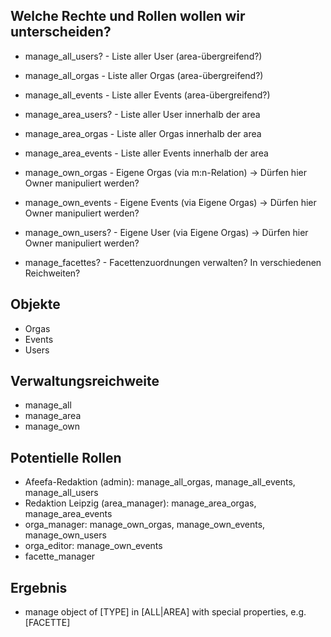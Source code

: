 ## Welche Rechte und Rollen wollen wir unterscheiden?

* manage_all_users? - Liste aller User (area-übergreifend?)
* manage_all_orgas - Liste aller Orgas (area-übergreifend?)
* manage_all_events - Liste aller Events (area-übergreifend?)
* manage_area_users? - Liste aller User innerhalb der area
* manage_area_orgas - Liste aller Orgas innerhalb der area
* manage_area_events - Liste aller Events innerhalb der area
* manage_own_orgas - Eigene Orgas (via m:n-Relation) → Dürfen hier Owner manipuliert werden?
* manage_own_events - Eigene Events (via Eigene Orgas) → Dürfen hier Owner manipuliert werden?
* manage_own_users? - Eigene User (via Eigene Orgas) → Dürfen hier Owner manipuliert werden?

* manage_facettes? - Facettenzuordnungen verwalten? In verschiedenen Reichweiten?

## Objekte

* Orgas
* Events
* Users

## Verwaltungsreichweite

* manage_all
* manage_area
* manage_own

## Potentielle Rollen

* Afeefa-Redaktion (admin): manage_all_orgas, manage_all_events, manage_all_users
* Redaktion Leipzig (area_manager): manage_area_orgas, manage_area_events
* orga_manager: manage_own_orgas, manage_own_events, manage_own_users
* orga_editor: manage_own_events
* facette_manager

## Ergebnis

* manage object of \[TYPE] in \[ALL|AREA] with special properties, e.g. \[FACETTE]
